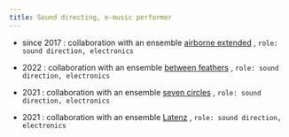 ```yaml
---
title: Sound directing, e-music performer
---
```


- since 2017 : collaboration with an ensemble [airborne extended](https://airborneextended.com/) , `role: sound direction, electronics`

- 2022 : collaboration with an ensemble [between feathers](http://www.betweenfeathers.com/) , `role: sound direction, electronics`

- 2021 : collaboration with an ensemble [seven circles](https://www.7circles.at/) , `role: sound direction, electronics` 

- 2021 : collaboration with an ensemble [Latenz](https://www.latenzensemble.com/) , `role: sound direction, electronics`
